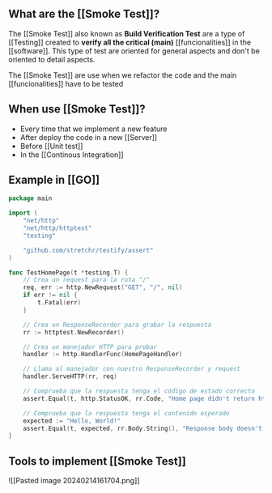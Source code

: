 
## What are the [[Smoke Test]]?

The [[Smoke Test]] also known as **Build Verification Test** are a type of [[Testing]] created to **verify all the critical (main)** [[funcionalities]] in the [[software]]. This type of test are oriented for general aspects and don't be oriented to detail aspects.

The [[Smoke Test]] are use when we refactor the code and the main [[funcionalities]] have to be tested

## When use [[Smoke Test]]?

* Every time that we implement a new feature
* After deploy the code in a new [[Server]]
* Before [[Unit test]]
* In the [[Continous Integration]]

## Example in [[GO]]

```Go
package main

import (
    "net/http"
    "net/http/httptest"
    "testing"

    "github.com/stretchr/testify/assert"
)

func TestHomePage(t *testing.T) {
    // Crea un request para la ruta "/"
    req, err := http.NewRequest("GET", "/", nil)
    if err != nil {
        t.Fatal(err)
    }

    // Crea un ResponseRecorder para grabar la respuesta
    rr := httptest.NewRecorder()

    // Crea un manejador HTTP para probar
    handler := http.HandlerFunc(HomePageHandler)

    // Llama al manejador con nuestro ResponseRecorder y request
    handler.ServeHTTP(rr, req)

    // Comprueba que la respuesta tenga el código de estado correcto
    assert.Equal(t, http.StatusOK, rr.Code, "Home page didn't return http.StatusOK")

    // Comprueba que la respuesta tenga el contenido esperado
    expected := "Hello, World!"
    assert.Equal(t, expected, rr.Body.String(), "Response body doesn't match expected")
}
```


## Tools to implement [[Smoke Test]]
![[Pasted image 20240214161704.png]]
